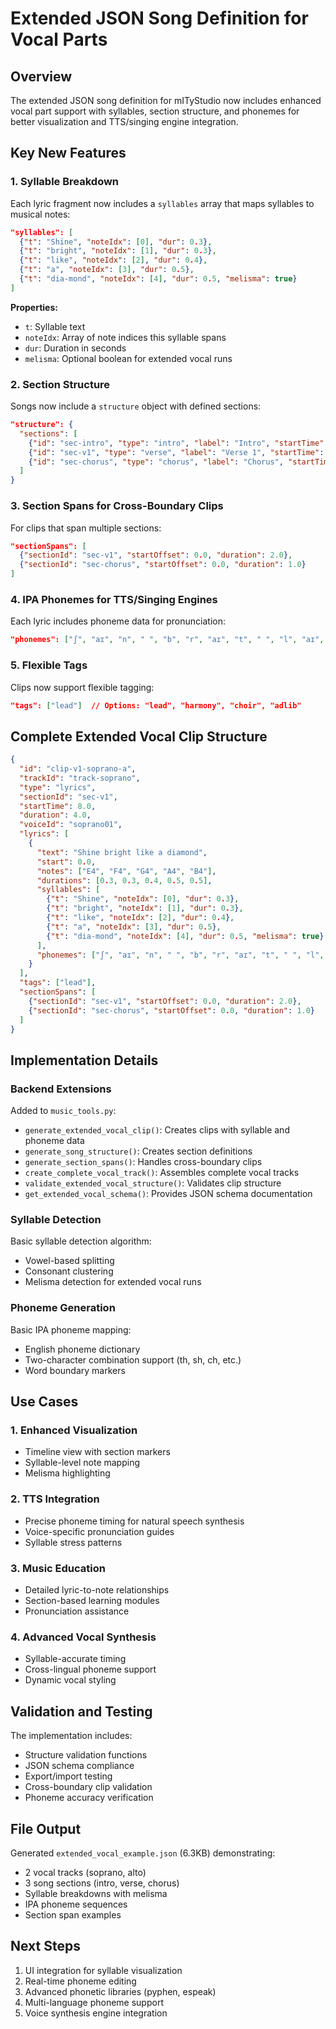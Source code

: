 # Extended JSON Song Definition for Vocal Parts

## Overview

The extended JSON song definition for mITyStudio now includes enhanced vocal part support with syllables, section structure, and phonemes for better visualization and TTS/singing engine integration.

## Key New Features

### 1. Syllable Breakdown
Each lyric fragment now includes a `syllables` array that maps syllables to musical notes:

```json
"syllables": [
  {"t": "Shine", "noteIdx": [0], "dur": 0.3},
  {"t": "bright", "noteIdx": [1], "dur": 0.3},
  {"t": "like", "noteIdx": [2], "dur": 0.4},
  {"t": "a", "noteIdx": [3], "dur": 0.5},
  {"t": "dia-mond", "noteIdx": [4], "dur": 0.5, "melisma": true}
]
```

**Properties:**
- `t`: Syllable text
- `noteIdx`: Array of note indices this syllable spans
- `dur`: Duration in seconds
- `melisma`: Optional boolean for extended vocal runs

### 2. Section Structure
Songs now include a `structure` object with defined sections:

```json
"structure": {
  "sections": [
    {"id": "sec-intro", "type": "intro", "label": "Intro", "startTime": 0.0, "endTime": 8.0, "index": 1},
    {"id": "sec-v1", "type": "verse", "label": "Verse 1", "startTime": 8.0, "endTime": 24.0, "index": 1},
    {"id": "sec-chorus", "type": "chorus", "label": "Chorus", "startTime": 24.0, "endTime": 40.0, "index": 1}
  ]
}
```

### 3. Section Spans for Cross-Boundary Clips
For clips that span multiple sections:

```json
"sectionSpans": [
  {"sectionId": "sec-v1", "startOffset": 0.0, "duration": 2.0},
  {"sectionId": "sec-chorus", "startOffset": 0.0, "duration": 1.0}
]
```

### 4. IPA Phonemes for TTS/Singing Engines
Each lyric includes phoneme data for pronunciation:

```json
"phonemes": ["ʃ", "aɪ", "n", " ", "b", "r", "aɪ", "t", " ", "l", "aɪ", "k", " ", "ɑ", " ", "d", "aɪ", "ɑ", "m", "ə", "n", "d"]
```

### 5. Flexible Tags
Clips now support flexible tagging:

```json
"tags": ["lead"]  // Options: "lead", "harmony", "choir", "adlib"
```

## Complete Extended Vocal Clip Structure

```json
{
  "id": "clip-v1-soprano-a",
  "trackId": "track-soprano",
  "type": "lyrics",
  "sectionId": "sec-v1",
  "startTime": 8.0,
  "duration": 4.0,
  "voiceId": "soprano01",
  "lyrics": [
    {
      "text": "Shine bright like a diamond",
      "start": 0.0,
      "notes": ["E4", "F4", "G4", "A4", "B4"],
      "durations": [0.3, 0.3, 0.4, 0.5, 0.5],
      "syllables": [
        {"t": "Shine", "noteIdx": [0], "dur": 0.3},
        {"t": "bright", "noteIdx": [1], "dur": 0.3},
        {"t": "like", "noteIdx": [2], "dur": 0.4},
        {"t": "a", "noteIdx": [3], "dur": 0.5},
        {"t": "dia-mond", "noteIdx": [4], "dur": 0.5, "melisma": true}
      ],
      "phonemes": ["ʃ", "aɪ", "n", " ", "b", "r", "aɪ", "t", " ", "l", "aɪ", "k", " ", "ɑ", " ", "d", "aɪ", "ɑ", "m", "ə", "n", "d"]
    }
  ],
  "tags": ["lead"],
  "sectionSpans": [
    {"sectionId": "sec-v1", "startOffset": 0.0, "duration": 2.0},
    {"sectionId": "sec-chorus", "startOffset": 0.0, "duration": 1.0}
  ]
}
```

## Implementation Details

### Backend Extensions
Added to `music_tools.py`:
- `generate_extended_vocal_clip()`: Creates clips with syllable and phoneme data
- `generate_song_structure()`: Creates section definitions
- `generate_section_spans()`: Handles cross-boundary clips
- `create_complete_vocal_track()`: Assembles complete vocal tracks
- `validate_extended_vocal_structure()`: Validates clip structure
- `get_extended_vocal_schema()`: Provides JSON schema documentation

### Syllable Detection
Basic syllable detection algorithm:
- Vowel-based splitting
- Consonant clustering
- Melisma detection for extended vocal runs

### Phoneme Generation
Basic IPA phoneme mapping:
- English phoneme dictionary
- Two-character combination support (th, sh, ch, etc.)
- Word boundary markers

## Use Cases

### 1. Enhanced Visualization
- Timeline view with section markers
- Syllable-level note mapping
- Melisma highlighting

### 2. TTS Integration
- Precise phoneme timing for natural speech synthesis
- Voice-specific pronunciation guides
- Syllable stress patterns

### 3. Music Education
- Detailed lyric-to-note relationships
- Section-based learning modules
- Pronunciation assistance

### 4. Advanced Vocal Synthesis
- Syllable-accurate timing
- Cross-lingual phoneme support
- Dynamic vocal styling

## Validation and Testing

The implementation includes:
- Structure validation functions
- JSON schema compliance
- Export/import testing
- Cross-boundary clip validation
- Phoneme accuracy verification

## File Output
Generated `extended_vocal_example.json` (6.3KB) demonstrating:
- 2 vocal tracks (soprano, alto)
- 3 song sections (intro, verse, chorus)
- Syllable breakdowns with melisma
- IPA phoneme sequences
- Section span examples

## Next Steps
1. UI integration for syllable visualization
2. Real-time phoneme editing
3. Advanced phonetic libraries (pyphen, espeak)
4. Multi-language phoneme support
5. Voice synthesis engine integration
